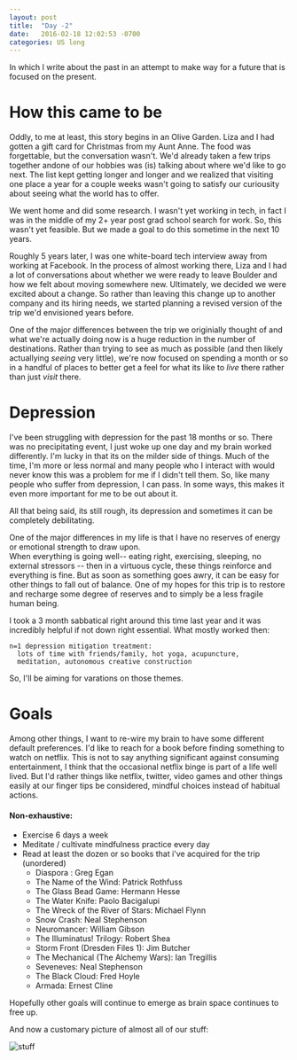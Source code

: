 ```yaml
---
layout: post
title:  "Day -2"
date:   2016-02-18 12:02:53 -0700
categories: US long  
---
```

In which I write about the past in an attempt to make way for a future that is focused on the present.

# How this came to be
Oddly, to me at least, this story begins in an Olive Garden.  Liza and I had gotten a gift card for Christmas from my Aunt Anne. The food was forgettable, but the conversation wasn't.  We'd already taken a few trips together andone of our hobbies was (is) talking about where we'd like to go next.  The list kept getting longer and longer and we realized that visiting one place a year for a couple weeks wasn't going to satisfy our curiousity about seeing what the world has to offer.

We went home and did some research.  I wasn't yet working in tech, in fact I was in the middle of my 2+ year post grad school search for work.  So, this wasn't yet feasible.  But we made a goal to do this sometime in the next 10 years.  

Roughly 5 years later, I was one white-board tech interview away from working at Facebook. In the process of almost working there, Liza and I had a lot of conversations about whether we were ready to leave Boulder and how we felt about moving somewhere new.  Ultimately, we decided we were excited about a change.  So rather than leaving this change up to another company and its hiring needs, we started planning a revised version of the trip we'd envisioned years before. 

One of the major differences between the trip we originially thought of and what we're actually doing now is a huge reduction in the number of destinations.  Rather than trying to see as much as possible (and then likely actuallying *seeing* very little), we're now focused on spending a month or so in a handful of places to better get a feel for what its like to *live* there rather than just *visit* there.

# Depression

I've been struggling with depression for the past 18 months or so. There was no precipitating event, I just woke up one day and my brain worked differently.  I'm lucky in that its on the milder side of things.  Much of the time, I'm more or less normal and many people who I interact with would never know this was a problem for me if I didn't tell them.  So, like many people who suffer from depression, I can pass. In some ways, this makes it even more important for me to be out about it.  

All that being said, its still rough, its depression and sometimes it can be completely debilitating.   

One of the major differences in my life is that I have no reserves of energy or emotional strength to draw upon.  
When everything is going well-- eating right, exercising, sleeping, no external stressors -- then in a virtuous cycle, these things reinforce and everything is fine.  But as soon as something goes awry, it can be easy for other things to fall out of balance.  One of my hopes for this trip is to restore and recharge some degree of reserves and to simply be a less fragile human being. 

I took a 3 month sabbatical right around this time last year and it was incredibly helpful if not down right essential. What mostly worked then:   

```
n=1 depression mitigation treatment: 
  lots of time with friends/family, hot yoga, acupuncture, 
  meditation, autonomous creative construction
```

So, I'll be aiming for varations on those themes.

# Goals
Among other things, I want to re-wire my brain to have some different default preferences.  I'd like to reach for a book before finding something to watch on netflix.  This is not to say anything significant against consuming entertainment, I think that the occasional netflix binge is part of a life well lived.  But I'd rather things like netflix, twitter, video games and other things easily at our finger tips be considered, mindful choices instead of habitual actions. 

#### Non-exhaustive:
+ Exercise 6 days a week
+ Meditate / cultivate mindfulness practice every day
+ Read at least the dozen or so books that i've acquired for the trip (unordered)
    +   Diaspora : Greg Egan
    +   The Name of the Wind: Patrick Rothfuss
    +   The Glass Bead Game: Hermann Hesse
    +   The Water Knife: Paolo Bacigalupi
    +   The Wreck of the River of Stars: Michael Flynn
    +   Snow Crash: Neal Stephenson
    +   Neuromancer: William Gibson
    +   The Illuminatus! Trilogy: Robert Shea
    +   Storm Front (Dresden Files 1): Jim Butcher
    +   The Mechanical (The Alchemy Wars): Ian Tregillis
    +   Seveneves: Neal Stephenson
    +   The Black Cloud: Fred Hoyle
    +   Armada: Ernest Cline

Hopefully other goals will continue to emerge as brain space continues to free up.

And now a customary picture of almost all of our stuff:

![stuff](../../../../../img/stuff.jpg)
